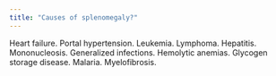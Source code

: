 ```yaml
---
title: "Causes of splenomegaly?"
---
```

Heart failure. Portal hypertension. Leukemia. Lymphoma. Hepatitis. Mononucleosis. Generalized infections. Hemolytic anemias. Glycogen storage disease. Malaria. Myelofibrosis.

